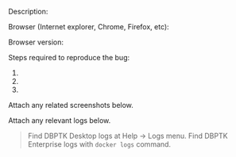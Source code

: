 Description: 


Browser (Internet explorer, Chrome, Firefox, etc):


Browser version:


Steps required to reproduce the bug:

1. 
2. 
3. 

Attach any related screenshots below.

Attach any relevant logs below.

> Find DBPTK Desktop logs at Help -> Logs menu.
> Find DBPTK Enterprise logs with `docker logs` command.
